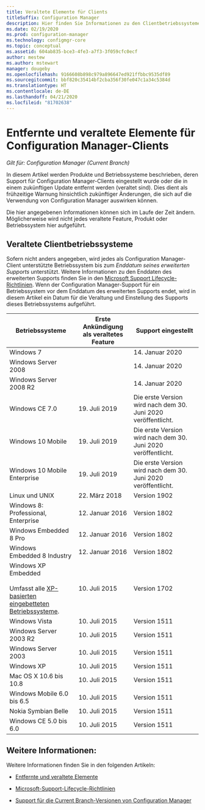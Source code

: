 ```yaml
---
title: Veraltete Elemente für Clients
titleSuffix: Configuration Manager
description: Hier finden Sie Informationen zu den Clientbetriebssystemen, die nicht mehr von Configuration Manager unterstützt werden.
ms.date: 02/19/2020
ms.prod: configuration-manager
ms.technology: configmgr-core
ms.topic: conceptual
ms.assetid: 604ab835-bce3-4fe3-a7f3-3f059cfc0ecf
author: mestew
ms.author: mstewart
manager: dougeby
ms.openlocfilehash: 9166608b898c979a896647ed921ffbbc9535df89
ms.sourcegitcommit: bbf820c35414bf2cba356f30fe047c1a34c5384d
ms.translationtype: HT
ms.contentlocale: de-DE
ms.lasthandoff: 04/21/2020
ms.locfileid: "81702638"
---
```

# <a name="removed-and-deprecated-items-for-configuration-manager-clients"></a>Entfernte und veraltete Elemente für Configuration Manager-Clients

*Gilt für: Configuration Manager (Current Branch)*

In diesem Artikel werden Produkte und Betriebssysteme beschrieben, deren Support für Configuration Manager-Clients eingestellt wurde oder die in einem zukünftigen Update entfernt werden (veraltet sind). Dies dient als frühzeitige Warnung hinsichtlich zukünftiger Änderungen, die sich auf die Verwendung von Configuration Manager auswirken können.  

Die hier angegebenen Informationen können sich im Laufe der Zeit ändern. Möglicherweise wird nicht jedes veraltete Feature, Produkt oder Betriebssystem hier aufgeführt.  

## <a name="deprecated-client-operating-systems"></a>Veraltete Clientbetriebssysteme  

Sofern nicht anders angegeben, wird jedes als Configuration Manager-Client unterstützte Betriebssystem bis zum *Enddatum seines erweiterten Supports* unterstützt. Weitere Informationen zu den Enddaten des erweiterten Supports finden Sie in den [Microsoft Support Lifecycle-Richtlinien](https://support.microsoft.com/lifecycle). Wenn der Configuration Manager-Support für ein Betriebssystem vor dem Enddatum des erweiterten Supports endet, wird in diesem Artikel ein Datum für die Veraltung und Einstellung des Supports dieses Betriebssystems aufgeführt.  

|**Betriebssysteme**|**Erste Ankündigung als veraltetes Feature**|**Support eingestellt**|  
|-|-|-|
|Windows 7||14. Januar 2020|
|Windows Server 2008||14. Januar 2020|
|Windows Server 2008 R2||14. Januar 2020|
|Windows CE 7.0|19. Juli 2019|Die erste Version wird nach dem 30. Juni 2020 veröffentlicht.|
|Windows 10 Mobile|19. Juli 2019|Die erste Version wird nach dem 30. Juni 2020 veröffentlicht.|
|Windows 10 Mobile Enterprise|19. Juli 2019|Die erste Version wird nach dem 30. Juni 2020 veröffentlicht.|
|Linux und UNIX|22. März 2018|Version 1902|
|Windows 8: Professional, Enterprise|12. Januar 2016|Version 1802|
|Windows Embedded 8 Pro|12. Januar 2016|Version 1802|
|Windows Embedded 8 Industry|12. Januar 2016|Version 1802|
|Windows XP Embedded <br><br> Umfasst alle [XP-basierten eingebetteten Betriebssysteme](../../configs/supported-operating-systems-for-clients-and-devices.md#windows-embedded-computers).|10. Juli 2015|Version 1702|
|Windows Vista|10. Juli 2015|Version 1511|
|Windows Server 2003 R2|10. Juli 2015|Version 1511|
|Windows Server 2003|10. Juli 2015|Version 1511|
|Windows XP|10. Juli 2015|Version 1511|  
|Mac OS X 10.6 bis 10.8|10. Juli 2015|Version 1511|  
|Windows Mobile 6.0 bis 6.5|10. Juli 2015|Version 1511|  
|Nokia Symbian Belle|10. Juli 2015|Version 1511|  
|Windows CE 5.0 bis 6.0|10. Juli 2015|Version 1511|  

## <a name="see-also"></a>Weitere Informationen:

Weitere Informationen finden Sie in den folgenden Artikeln:

- [Entfernte und veraltete Elemente](removed-and-deprecated.md)  

- [Microsoft-Support-Lifecycle-Richtlinien](https://support.microsoft.com/lifecycle)  

- [Support für die Current Branch-Versionen von Configuration Manager](../../../servers/manage/current-branch-versions-supported.md)  
